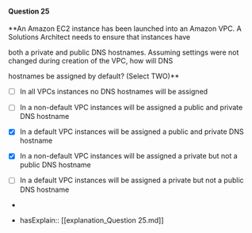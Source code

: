 #### Question  25


**An Amazon EC2 instance has been launched into an Amazon VPC. A Solutions Architect needs to ensure that instances have

both a private and public DNS hostnames. Assuming settings were not changed during creation of the VPC, how will DNS

hostnames be assigned by default? (Select TWO)**


- [ ] In all VPCs instances no DNS hostnames will be assigned


- [ ] In a non-default VPC instances will be assigned a public and private DNS hostname


- [x] In a default VPC instances will be assigned a public and private DNS hostname


- [x] In a non-default VPC instances will be assigned a private but not a public DNS hostname


- [ ] In a default VPC instances will be assigned a private but not a public DNS hostname


*

- hasExplain:: [[explanation_Question  25.md]]